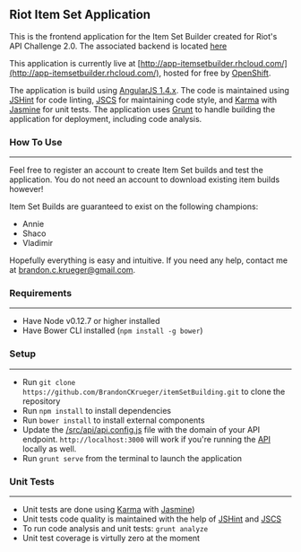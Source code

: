 ## Riot Item Set Application
This is the frontend application for the Item Set Builder created for Riot's API Challenge 2.0.  The associated backend is located [here](https://github.com/BrandonCKrueger/itemSetBuilding-API)

This application is currently live at [http://app-itemsetbuilder.rhcloud.com/](http://app-itemsetbuilder.rhcloud.com/), hosted for free by [OpenShift](https://www.openshift.com/).

The application is build using [AngularJS 1.4.x](https://angularjs.org/).  The code is maintained using [JSHint](http://jshint.com/) for code linting, [JSCS](http://jscs.info/) for maintaining code style, and [Karma](http://karma-runner.github.io/0.13/index.html) with [Jasmine](http://jasmine.github.io/) for unit tests.  The application uses [Grunt](http://gruntjs.com/) to handle building the application for deployment, including code analysis.

### How To Use
---
Feel free to register an account to create Item Set builds and test the application.  You do not need an account to download existing item builds however!

Item Set Builds are guaranteed to exist on the following champions:
* Annie
* Shaco
* Vladimir

Hopefully everything is easy and intuitive.  If you need any help, contact me at brandon.c.krueger@gmail.com.

### Requirements
---
* Have Node v0.12.7 or higher installed
* Have Bower CLI installed (`npm install -g bower`)

### Setup
---
* Run `git clone https://github.com/BrandonCKrueger/itemSetBuilding.git` to clone the repository
* Run `npm install` to install dependencies
* Run `bower install` to install external components
* Update the [/src/api/api.config.js](https://github.com/BrandonCKrueger/itemSetBuilding/blob/master/src/api/api.config.js) file with the domain of your API endpoint.  `http://localhost:3000` will work if you're running the [API](https://github.com/BrandonCKrueger/itemSetBuilding-API) locally as well.
* Run `grunt serve` from the terminal to launch the application

### Unit Tests
---
* Unit tests are done using [Karma](http://karma-runner.github.io/0.13/index.html) with [Jasmine](http://jasmine.github.io/))
* Unit tests code quality is maintained with the help of [JSHint](http://jshint.com/) and [JSCS](http://jscs.info/)
* To run code analysis and unit tests: `grunt analyze`
* Unit test coverage is virtully zero at the moment

